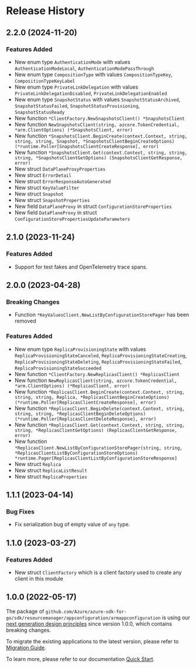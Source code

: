 # Release History

## 2.2.0 (2024-11-20)
### Features Added

- New enum type `AuthenticationMode` with values `AuthenticationModeLocal`, `AuthenticationModePassThrough`
- New enum type `CompositionType` with values `CompositionTypeKey`, `CompositionTypeKeyLabel`
- New enum type `PrivateLinkDelegation` with values `PrivateLinkDelegationDisabled`, `PrivateLinkDelegationEnabled`
- New enum type `SnapshotStatus` with values `SnapshotStatusArchived`, `SnapshotStatusFailed`, `SnapshotStatusProvisioning`, `SnapshotStatusReady`
- New function `*ClientFactory.NewSnapshotsClient() *SnapshotsClient`
- New function `NewSnapshotsClient(string, azcore.TokenCredential, *arm.ClientOptions) (*SnapshotsClient, error)`
- New function `*SnapshotsClient.BeginCreate(context.Context, string, string, string, Snapshot, *SnapshotsClientBeginCreateOptions) (*runtime.Poller[SnapshotsClientCreateResponse], error)`
- New function `*SnapshotsClient.Get(context.Context, string, string, string, *SnapshotsClientGetOptions) (SnapshotsClientGetResponse, error)`
- New struct `DataPlaneProxyProperties`
- New struct `ErrorDetail`
- New struct `ErrorResponseAutoGenerated`
- New struct `KeyValueFilter`
- New struct `Snapshot`
- New struct `SnapshotProperties`
- New field `DataPlaneProxy` in struct `ConfigurationStoreProperties`
- New field `DataPlaneProxy` in struct `ConfigurationStorePropertiesUpdateParameters`


## 2.1.0 (2023-11-24)
### Features Added

- Support for test fakes and OpenTelemetry trace spans.


## 2.0.0 (2023-04-28)
### Breaking Changes

- Function `*KeyValuesClient.NewListByConfigurationStorePager` has been removed

### Features Added

- New enum type `ReplicaProvisioningState` with values `ReplicaProvisioningStateCanceled`, `ReplicaProvisioningStateCreating`, `ReplicaProvisioningStateDeleting`, `ReplicaProvisioningStateFailed`, `ReplicaProvisioningStateSucceeded`
- New function `*ClientFactory.NewReplicasClient() *ReplicasClient`
- New function `NewReplicasClient(string, azcore.TokenCredential, *arm.ClientOptions) (*ReplicasClient, error)`
- New function `*ReplicasClient.BeginCreate(context.Context, string, string, string, Replica, *ReplicasClientBeginCreateOptions) (*runtime.Poller[ReplicasClientCreateResponse], error)`
- New function `*ReplicasClient.BeginDelete(context.Context, string, string, string, *ReplicasClientBeginDeleteOptions) (*runtime.Poller[ReplicasClientDeleteResponse], error)`
- New function `*ReplicasClient.Get(context.Context, string, string, string, *ReplicasClientGetOptions) (ReplicasClientGetResponse, error)`
- New function `*ReplicasClient.NewListByConfigurationStorePager(string, string, *ReplicasClientListByConfigurationStoreOptions) *runtime.Pager[ReplicasClientListByConfigurationStoreResponse]`
- New struct `Replica`
- New struct `ReplicaListResult`
- New struct `ReplicaProperties`


## 1.1.1 (2023-04-14)
### Bug Fixes

- Fix serialization bug of empty value of `any` type.

## 1.1.0 (2023-03-27)
### Features Added

- New struct `ClientFactory` which is a client factory used to create any client in this module


## 1.0.0 (2022-05-17)

The package of `github.com/Azure/azure-sdk-for-go/sdk/resourcemanager/appconfiguration/armappconfiguration` is using our [next generation design principles](https://azure.github.io/azure-sdk/general_introduction.html) since version 1.0.0, which contains breaking changes.

To migrate the existing applications to the latest version, please refer to [Migration Guide](https://aka.ms/azsdk/go/mgmt/migration).

To learn more, please refer to our documentation [Quick Start](https://aka.ms/azsdk/go/mgmt).